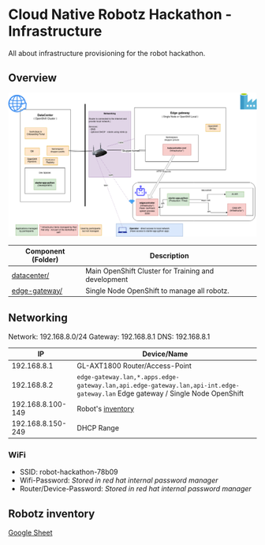 # Cloud Native Robotz Hackathon - Infrastructure

All about infrastructure provisioning for the robot hackathon.

## Overview

![Overview](overview.drawio.v2.png)

|Component (Folder)|Description|
|---|---|
|[datacenter/](datacenter/)|Main OpenShift Cluster for Training and development|
|[edge-gateway/](edge-gateway/)| Single Node OpenShift to manage all robotz.

## Networking

Network: 192.168.8.0/24
Gateway: 192.168.8.1
DNS: 192.168.8.1

|IP|Device/Name|
|---|---|
|192.168.8.1|GL-AXT1800 Router/Access-Point|
|192.168.8.2|`edge-gateway.lan,*.apps.edge-gateway.lan,api.edge-gateway.lan,api-int.edge-gateway.lan` Edge gateway / Single Node OpenShift|
|192.168.8.100-149|Robot's [inventory](https://docs.google.com/spreadsheets/d/1HIwmvbSDCddMpYYcYuls53cX771A9UED9M1vFjI9NCs/edit?usp=drive_web&ouid=117302997330820064193)
|192.168.8.150-249|DHCP Range

### WiFi

* SSID: robot-hackathon-78b09
* Wifi-Password: *Stored in red hat internal password manager*
* Router/Device-Password: *Stored in red hat internal password manager*

## Robotz inventory

[Google Sheet](https://docs.google.com/spreadsheets/d/1HIwmvbSDCddMpYYcYuls53cX771A9UED9M1vFjI9NCs/edit#gid=0)